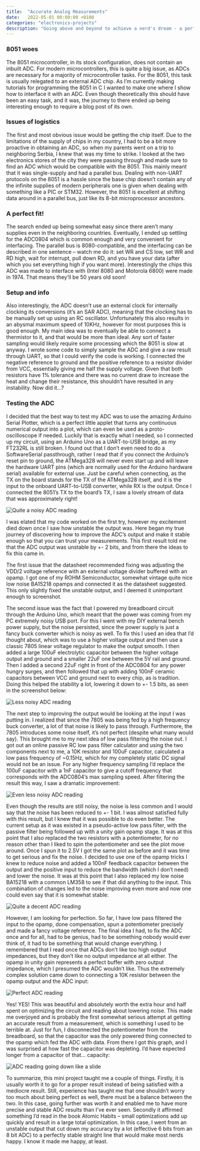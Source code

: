 ```yaml
---
title:  "Accurate Analog Measurements"
date:   2022-05-01 00:00:00 +0100
categories: "electronics-projects"
description: "Going above and beyond to achieve a nerd's dream - a perfectly flat line!"
---
```

### 8051 woes
The 8051 microcontroller, in its stock configuration, does not contain an inbuilt ADC. For modern microcontrollers, this is quite a big issue, as ADCs are necessary for a majority of microcontroller tasks. For the 8051, this task is usually relegated to an external ADC chip. As I’m currently making tutorials for programming the 8051 in C I wanted to make one where I show how to interface it with an ADC. Even though theoretically this should have been an easy task, and it was, the journey to there ended up being interesting enough to require a blog post of its own.

### Issues of logistics
The first and most obvious issue would be getting the chip itself. Due to the limitations of the supply of chips in my country, I had to be a bit more proactive in obtaining an ADC, so when my parents went on a trip to neighboring Serbia, I knew that was my time to strike. I looked at the two electronics stores of the city they were passing through and made sure to find an ADC which would be compatible with the 8051. This mainly meant that it was single-supply and had a parallel bus. Dealing with non-UART protocols on the 8051 is a hassle since the base chip doesn’t contain any of the infinite supplies of modern peripherals one is given when dealing with something like a PIC or STM32. However, the 8051 is excellent at shifting data around in a parallel bus, just like its 8-bit microprocessor ancestors. 

### A perfect fit!
The search ended up being somewhat easy since there aren’t many supplies even in the neighboring countries. Eventually, I ended up settling for the ADC0804 which is common enough and very convenient for interfacing. The parallel bus is 8080-compatible, and the interfacing can be described in one sentence – watch me do it: set WR and CS low, set WR and RD high, wait for interrupt, pull down RD, and you have your data (after which you set everything high if you want more). Interestingly the chips this ADC was made to interface with (Intel 8080 and Motorola 6800) were made in 1974. That means they’ll be 50 years old soon!

### Setup and info
Also interestingly, the ADC doesn’t use an external clock for internally clocking its conversions (it’s an SAR ADC), meaning that the clocking has to be manually set up using an RC oscillator. Unfortunately this also results in an abysmal maximum speed of 10KHz, however for most purposes this is good enough. My main idea was to eventually be able to connect a thermistor to it, and that would be more than ideal. Any sort of faster sampling would likely require some processing which the 8051 is slow at anyway. I wrote some code to simply sample the ADC and give a raw result through UART, so that I could verify the code is working. I connected the negative reference to ground and the positive reference to a resistor divider from VCC, essentially giving me half the supply voltage. Given that both resistors have 1% tolerance and there was no current draw to increase the heat and change their resistance, this shouldn’t have resulted in any instability. Now did it…?

### Testing the ADC
I decided that the best way to test my ADC was to use the amazing Arduino Serial Plotter, which is a perfect little applet that turns any continuous numerical output into a plot, which can even be used as a proto-oscilloscope if needed. Luckily that is exactly what I needed, so I connected up my circuit, using an Arduino Uno as a UART-to-USB bridge, as my FT232RL is still broken. I found out that I don’t even need to do a SoftwareSerial passthrough, rather I read that if you connect the Arduino’s reset pin to ground, the ATMega328 will never even start up and will leave the hardware UART pins (which are normally used for the Arduino hardware serial) available for external use. Just be careful when connecting, as the TX on the board stands for the TX of the ATMega328 itself, and it is the input to the onboard UART-to-USB converter, while RX is the output. Once I connected the 8051’s TX to the board’s TX, I saw a lovely stream of data that was approximately right!

<img src="{{ site.baseurl }}/images/ADC-1.webp" alt="Quite a noisy ADC reading" style="display:block;margin:auto;">

I was elated that my code worked on the first try, however my excitement died down once I saw how unstable the output was. Here began my true journey of discovering how to improve the ADC’s output and make it stable enough so that you can trust your measurements. This first result told me that the ADC output was unstable by +- 2 bits, and from there the ideas to fix this came in.

The first issue that the datasheet recommended fixing was adjusting the VDD/2 voltage reference with an external voltage divider buffered with an opamp. I got one of my ROHM Semiconductor, somewhat vintage quite nice low noise BA15218 opamps and connected it as the datasheet suggested. This only slightly fixed the unstable output, and I deemed it unimportant enough to screenshot.

The second issue was the fact that I powered my breadboard circuit through the Arduino Uno, which meant that the power was coming from my PC extremely noisy USB port. For this I went with my DIY external bench power supply, but the noise persisted, since the power supply is just a fancy buck converter which is noisy as well. To fix this I used an idea that I’d thought about, which was to use a higher voltage output and then use a classic 7805 linear voltage regulator to make the output smooth. I then added a large 100uF electrolytic capacitor between the higher voltage output and ground and a smaller 22uF one between the 5V rail and ground. Then I added a second 22uF right in front of the ADC0804 for any power hungry surges, and then followed that up with adding 100nF ceramic capacitors between VCC and ground next to every chip, as is tradition. Doing this helped the stability a lot, lowering it down to +- 1.5 bits, as seen in the screenshot below:

<img src="{{ site.baseurl }}/images/ADC-2.webp" alt="Less noisy ADC reading" style="display:block;margin:auto;">

The next step to improving the output would be looking at the input I was putting in. I realized that since the 7805 was being fed by a high frequency buck converter, a lot of that noise is likely to pass through. Furthermore, the 7805 introduces some noise itself, it’s not perfect (despite what many would say). This brought me to my next idea of low pass filtering the noise out. I got out an online passive RC low pass filter calculator and using the two components next to me, a 10K resistor and 100uF capacitor, calculated a low pass frequency of ~0.15Hz, which for my completely static DC signal would not be an issue. For any higher frequency sampling I’d replace the 100uF capacitor with a 1nF capacitor to give a cutoff frequency that corresponds with the ADC0804’s max sampling speed. After filtering the result this way, I saw a dramatic improvement:

<img src="{{ site.baseurl }}/images/ADC-3.webp" alt="Even less noisy ADC reading" style="display:block;margin:auto;">

Even though the results are still noisy, the noise is less common and I would say that the noise has been reduced to +- 1 bit. I was almost satisfied fully with this result, but I knew that it was possible to do even better. The current setup as it was existed in a pseudo-active low pass filter, with the passive filter being followed up with a unity gain opamp stage. It was at this point that I also replaced the two resistors with a potentiometer, for no reason other than I liked to spin the potentiometer and see the plot move around. Once I spun it to 2.5V I got the same plot as before and it was time to get serious and fix the noise. I decided to use one of the opamp tricks I knew to reduce noise and added a 100nF feedback capacitor between the output and the positive input to reduce the bandwidth (which I don’t need) and lower the noise. It was at this point that I also replaced my low noise BA15218 with a common LM358 to see if that did anything to the input. This combination of changes led to the noise improving even more and now one could even say that it is somewhat stable:

<img src="{{ site.baseurl }}/images/ADC-4.webp" alt="Quite a decent ADC reading" style="display:block;margin:auto;">

However, I am looking for perfection. So far, I have low pass filtered the input to the opamp, done compensation, spun a potentiometer precisely and made a fancy voltage reference. The final idea I had, to fix the ADC once and for all, had to be genius, had to be something nobody would ever think of, it had to be something that would change everything. I remembered that I read once that ADCs don’t like too high output impedances, but they don’t like no output impedance at all either. The opamp in unity gain represents a perfect buffer with zero output impedance, which I presumed the ADC wouldn’t like. Thus the extremely complex solution came down to connecting a 10K resistor between the opamp output and the ADC input:

<img src="{{ site.baseurl }}/images/ADC-5.webp" alt="Perfect ADC reading" style="display:block;margin:auto;">

Yes! YES! This was beautiful and absolutely worth the extra hour and half spent on optimizing the circuit and reading about lowering noise. This made me overjoyed and is probably the first somewhat serious attempt at getting an accurate result from a measurement, which is something I used to be terrible at. Just for fun, I disconnected the potentiometer from the breadboard, so that the capacitor was the only powered thing connected to the opamp which fed the ADC with data. From there I got this graph, and I was surprised at how fast the capacitor was depleting. I’d have expected longer from a capacitor of that… capacity:

<img src="{{ site.baseurl }}/images/ADC-6.webp" alt="ADC reading going down like a slide" style="display:block;margin:auto;">

To summarize, this mini project taught me a couple of things. Firstly, it is usually worth it to go for a proper result instead of being satisfied with a mediocre result. Still, experience has taught me that one shouldn’t worry too much about being perfect as well, there must be a balance between the two. In this case, going further was worth it and enabled me to have more precise and stable ADC results than I’ve ever seen. Secondly it affirmed something I’d read in the book Atomic Habits – small optimizations add up quickly and result in a large total optimization. In this case, I went from an unstable output that cut down my accuracy by a lot (effective 6 bits from an 8 bit ADC) to a perfectly stable straight line that would make most nerds happy. I know it made me happy, at least.